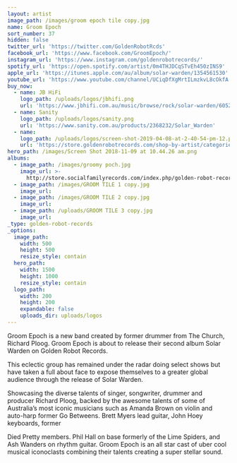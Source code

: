 ```yaml
---
layout: artist
image_path: /images/groom epoch tile copy.jpg
name: Groom Epoch
sort_number: 37
hidden: false
twitter_url: 'https://twitter.com/GoldenRobotRcds'
facebook_url: 'https://www.facebook.com/GroomEpoch/'
instagram_url: 'https://www.instagram.com/goldenrobotrecords/'
spotify_url: 'https://open.spotify.com/artist/0m4THJDCqSTvEh450zINS9'
apple_url: 'https://itunes.apple.com/au/album/solar-warden/1354561530'
youtube_url: 'https://www.youtube.com/channel/UCiqDfXgMrtILmzkvL8cOkfA'
buy_now:
  - name: JB HiFi
    logo_path: /uploads/logos/jbhifi.png
    url: 'https://www.jbhifi.com.au/music/browse/rock/solar-warden/605254/'
  - name: Sanity
    logo_path: /uploads/logos/sanity.png
    url: 'https://www.sanity.com.au/products/2368232/Solar_Warden'
  - name:
    logo_path: /uploads/logos/screen-shot-2019-04-08-at-2-40-54-pm-12.png
    url: 'https://store.goldenrobotrecords.com/shop-by-artist/categories/groom-epoch'
hero_path: /images/Screen Shot 2018-11-09 at 10.44.26 am.png
albums:
  - image_path: /images/groomy poch.jpg
    image_url: >-
      http://store.socialfamilyrecords.com/index.php/golden-robot-records/groom-epoch-solar-warden-cd.html
  - image_path: /images/GROOM TILE 1 copy.jpg
    image_url:
  - image_path: /images/GROOM TILE 2 copy.jpg
    image_url:
  - image_path: /uploads/GROOM TILE 3 copy.jpg
    image_url:
_type: golden-robot-records
_options:
  image_path:
    width: 500
    height: 500
    resize_style: contain
  hero_path:
    width: 1500
    height: 1000
    resize_style: contain
  logo_path:
    width: 200
    height: 200
    expandable: false
    uploads_dir: uploads/logos
---
```


Groom Epoch is a new band created by former drummer from The Church, Richard Ploog. Groom Epoch is about to release their second album Solar Warden on Golden Robot Records.

This eclectic group has remained under the radar doing select shows but have taken a full about face to expose themselves to a greater global audience through the release of Solar Warden.

Showcasing the diverse talents of singer, songwriter, drummer and producer Richard Ploog, backed by the awesome talents of some of Australia’s most iconic musicians such as Amanda Brown on violin and auto-harp former Go Betweens. Brett Myers lead guitar, John Hoey keyboards, former

Died Pretty members. Phil Hall on base formerly of the Lime Spiders, and Ash Wanders on rhythm guitar. Groom Epoch is an all star cast of uber cool musical iconoclasts combining their talents creating a super stellar sound.